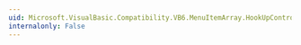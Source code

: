 ```yaml
---
uid: Microsoft.VisualBasic.Compatibility.VB6.MenuItemArray.HookUpControlEvents(System.Object)
internalonly: False
---
```

